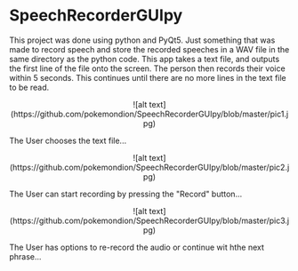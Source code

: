 # SpeechRecorderGUIpy
<p>
This project was done using python and PyQt5.
Just something that was made to record speech and store the recorded speeches in a WAV file in the same directory as the python code. This app takes a text file, and outputs the first line of the file onto the screen. The person then records their voice within 5 seconds. This continues until there are no more lines in the text file to be read.
</p>

<p align="center">
![alt text](https://github.com/pokemondion/SpeechRecorderGUIpy/blob/master/pic1.jpg)
</p>

<p>
The User chooses the text file...
</p>

<p align="center">
![alt text](https://github.com/pokemondion/SpeechRecorderGUIpy/blob/master/pic2.jpg)
</p>

<p>
The User can start recording by pressing the "Record" button...
</p>

<p align="center">
![alt text](https://github.com/pokemondion/SpeechRecorderGUIpy/blob/master/pic3.jpg)
</p>

<p>
The User has options to re-record the audio or continue wit hthe next phrase...
</p>
